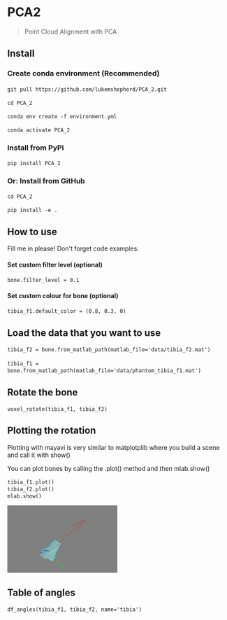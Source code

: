 # PCA2 
> Point Cloud Alignment with PCA


## Install

### Create conda environment (Recommended)

`git pull https://github.com/lukemshepherd/PCA_2.git`

`cd PCA_2`

`conda env create -f environment.yml`

`conda activate PCA_2`

### Install from PyPi

`pip install PCA_2`

### Or: Install from GitHub

`cd PCA_2`

`pip install -e .`

## How to use

Fill me in please! Don't forget code examples:

#### Set custom filter level (optional)

```
bone.filter_level = 0.1
```

#### Set custom colour for bone (optional)

```
tibia_f1.default_color = (0.8, 0.3, 0)
```

## Load the data that you want to use

```
tibia_f2 = bone.from_matlab_path(matlab_file='data/tibia_f2.mat')

tibia_f1 = bone.from_matlab_path(matlab_file='data/phantom_tibia_f1.mat')
```

## Rotate the bone

```
voxel_rotate(tibia_f1, tibia_f2)
```

## Plotting the rotation

Plotting with mayavi is very similar to matplotplib where you build a scene and call it with show()

You can plot bones by calling the .plot() method and then mlab.show()

```
tibia_f1.plot()
tibia_f2.plot()
mlab.show()
```

<img src="docs/images/aligned.png" width="50%">

## Table of angles

```
df_angles(tibia_f1, tibia_f2, name='tibia')
```
